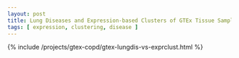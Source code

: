 ```yaml
---
layout: post
title: Lung Diseases and Expression-based Clusters of GTEx Tissue Samples
tags: [ expression, clustering, disease ]
---
```


{% include /projects/gtex-copd/gtex-lungdis-vs-exprclust.html %}
